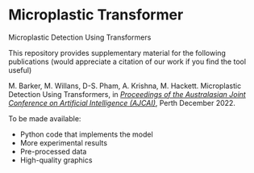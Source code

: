 # Microplastic Transformer

Microplastic Detection Using Transformers

This repository provides supplementary material for the following publications (would appreciate a citation of our work if you find the tool useful)

M. Barker, M. Willans, D-S. Pham, A. Krishna, M. Hackett. Microplastic Detection Using Transformers, in *[*Proceedings of the Australasian Joint Conference on Artificial Intelligence (AJCAI)*](https://ajcai2022.org/)*, Perth December 2022.

To be made available:
 - Python code that implements the model 
 - More experimental results
 - Pre-processed data
 - High-quality graphics